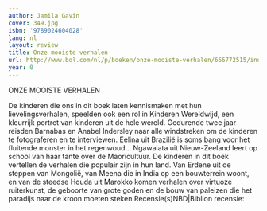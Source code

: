 ```yaml
---
author: Jamila Gavin
cover: 349.jpg
isbn: '9789024604028'
lang: nl
layout: review
title: Onze mooiste verhalen
url: http://www.bol.com/nl/p/boeken/onze-mooiste-verhalen/666772515/index.html
year: 0
---
```

ONZE MOOISTE VERHALEN

De kinderen die ons in dit boek laten kennismaken met hun lievelingsverhalen, speelden ook een rol in Kinderen Wereldwijd, een kleurrijk portret van kinderen uit de hele wereld.  Gedurende twee jaar reisden Barnabas en Anabel Indersley naar alle windstreken om de kinderen te fotograferen en te interviewen.
Eelina uit Brazilië is soms bang voor het fluitende
monster in het regenwoud...
Ngawaiata uit Nieuw-Zeeland leert op school van
haar tante over de Maoricultuur.
De kinderen in dit boek vertellen de verhalen die populair zijn in hun land. Van Erdene uit de steppen van Mongolië, van Meena die in India op een bouwterrein woont, en van de steedse Houda uit Marokko komen verhalen over virtuoze ruiterkunst, de geboorte van grote goden en de bouw van paleizen die het paradijs naar de kroon moeten steken.Recensie(s)NBD|Biblion recensie:
